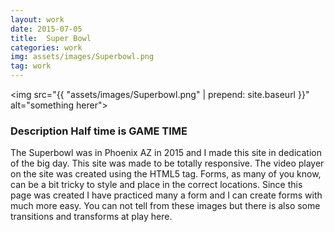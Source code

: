 ```yaml
---
layout: work
date: 2015-07-05
title:  Super Bowl
categories: work
img: assets/images/Superbowl.png
tag: work
---
```


<img src="{{ "assets/images/Superbowl.png" | prepend: site.baseurl }}" alt="something herer">





### Description Half time is GAME TIME

The Superbowl was in Phoenix AZ in 2015 and I made this site in dedication of the big day. This site was made to be totally responsive. The video player on the site was created using the HTML5 tag. Forms, as many of you know, can be a bit tricky to style and place in the correct locations. Since this page was created I have practiced many a form and I can create forms with much more easy. You can not tell from these images but there is also some transitions and transforms at play here. 
